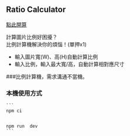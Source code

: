
## Ratio Calculator

[點此開算]()

計算圖片比例好困擾？ <br/>
比例計算機解決你的煩惱！(單押x1)

- 輸入圖片寬(W)、高(H)自動計算比例
- 輸入比例，輸入最大寬/高，自動計算相對應尺寸

###比例計算機，需求溝通不當機。

### 本機使用方式



    ```
    npm ci


    npm run  dev
    ```
